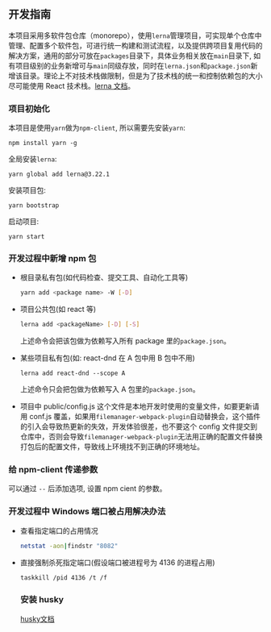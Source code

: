 ## 开发指南

本项目采用多软件包仓库（monorepo），使用`lerna`管理项目，可实现单个仓库中管理、配置多个软件包，可进行统一构建和测试流程，以及提供跨项目复用代码的解决方案，通用的部分可放在`packages`目录下，具体业务相关放在`main`目录下, 如有项目级别的业务新增可与`main`同级存放，同时在`lerna.json`和`package.json`新增该目录。理论上不对技术栈做限制，但是为了技术栈的统一和控制依赖包的大小尽可能使用 React 技术栈。[lerna 文档](https://chinabigpan.github.io/lerna-docs-zh-cn/routes/basic/about.html)。

### 项目初始化

本项目是使用`yarn`做为`npm-client`, 所以需要先安装`yarn`:

```
npm install yarn -g
```

全局安装`lerna`:

```
yarn global add lerna@3.22.1
```

安装项目包:

```
yarn bootstrap
```

启动项目:

```
yarn start
```

### 开发过程中新增 npm 包

- 根目录私有包(如代码检查、提交工具、自动化工具等)

  ```sh
  yarn add <package name> -W [-D]
  ```

- 项目公共包(如 react 等)

  ```sh
  lerna add <packageName> [-D] [-S]
  ```

  上述命令会把该包做为依赖写入所有 package 里的`package.json`。

- 某些项目私有包(如: react-dnd 在 A 包中用 B 包中不用)

  ```
  lerna add react-dnd --scope A
  ```

  上述命令只会把包做为依赖写入 A 包里的`package.json`。

- 项目中 public/config.js
  这个文件是本地开发时使用的变量文件，如要更新请用 conf.js 覆盖，如果用`filemanager-webpack-plugin`自动替换会，这个插件的引入会导致热更新的失效，开发体验很差，也不要这个 config 文件提交到仓库中，否则会导致`filemanager-webpack-plugin`无法用正确的配置文件替换打包后的配置文件，导致线上环境找不到正确的环境地址。

### 给 npm-client 传递参数

可以通过 `--` 后添加选项, 设置 npm cient 的参数。

### 开发过程中 Windows 端口被占用解决办法

- 查看指定端口的占用情况

  ```sh
  netstat -aon|findstr "8082"
  ```

- 直接强制杀死指定端口(假设端口被进程号为 4136 的进程占用)

  ```sh
  taskkill /pid 4136 /t /f
  ```

  ### 安装 husky
  [husky文档](node_modules/husky/README.md)
